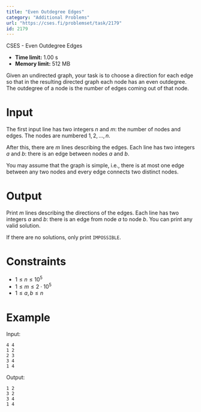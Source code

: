 ```yaml
---
title: "Even Outdegree Edges"
category: "Additional Problems"
url: "https://cses.fi/problemset/task/2179"
id: 2179
---
```


CSES - Even Outdegree Edges

  * **Time limit:** 1.00 s
  * **Memory limit:** 512 MB

Given an undirected graph, your task is to choose a direction for each edge so
that in the resulting directed graph each node has an even outdegree. The
outdegree of a node is the number of edges coming out of that node.

# Input

The first input line has two integers $n$ and $m$: the number of nodes and
edges. The nodes are numbered $1,2,\dots,n$.

After this, there are $m$ lines describing the edges. Each line has two
integers $a$ and $b$: there is an edge between nodes $a$ and $b$.

You may assume that the graph is simple, i.e., there is at most one edge
between any two nodes and every edge connects two distinct nodes.

# Output

Print $m$ lines describing the directions of the edges. Each line has two
integers $a$ and $b$: there is an edge from node $a$ to node $b$. You can
print any valid solution.

If there are no solutions, only print `IMPOSSIBLE`.

# Constraints

  * $1 \le n \le 10^5$
  * $1 \le m \le 2 \cdot 10^5$
  * $1 \le a,b \le n$

# Example

Input:

    
    
    4 4
    1 2
    2 3
    3 4
    1 4
    

Output:

    
    
    1 2
    3 2
    3 4
    1 4
    

